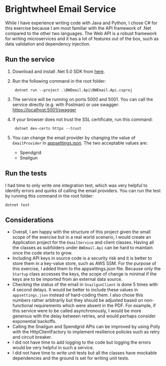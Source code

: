 # Brightwheel Email Service
While I have experience writing code with Java and Python, I chose C# for this exercise because I am most familiar with the API framework of .Net compared to the other two languages. The Web API is a robust framework for writing microservices and it has a lot of features out of the box, such as data validation and dependency injection.

## Run the service
1. Download and install .Net 5.0 SDK from [here](https://dotnet.microsoft.com/download/dotnet/5.0).
2. Run the following command in the root folder:

        dotnet run --project .\BWEmail.Api\BWEmail.Api.csproj
3. The service will be running on ports 5000 and 5001. You can call the service directly (e.g. with Postman) or use swagger: [https://localhost:5001/swagger](https://localhost:5001/swagger)
4. If your browser does not trust the SSL certificate, run this command:

        dotnet dev-certs https --trust
5. You can change the email provider by changing the value of `EmailProvider` in [appsettings.json](.\BWEmail.Api\appsettings.json). The two acceptable values are:
    - Spendgrid
    - Snailgun

## Run the tests
I had time to only write one integration test, which was very helpful to identify errors and quirks of calling the email providers. You can run the test by running this command in the root folder:

    dotnet test

## Considerations
- Overall, I am happy with the structure of this project given the small scope of the exercise but in a real world scenario, I would create an Application project for the `EmailService` and client classes. Having all the classes as subfolders under `BWEmail.Api` can be hard to maintain once the code starts to grow.
- Including API keys in source code is a security risk and it is better to store them in a key-value store, such as AWS SSM. For the purpose of this exercise, I added them to the appsettings.json file. Because only the `Startup` class accesses the keys, the scope of change is minimal if the keys are to be imported from an external data source.
- Checking the status of the email in `SnailgunClient` is done 5 times with 4 second delays. It would be better to include these values in `appsettings.json` instead of hard-coding them. I also chose this numbers rather arbitrarily but they should be adjusted based on non-functional requirements which were absent in the PDF. For example, if this service were to be called asynchronously, I would be more generous with the delay between retries, and would perhaps consider exponential backoffs.
- Calling the Snailgun and Spendgrid APIs can be improved by using Polly with the HttpClientFactory to implement resilience policies such as retry and circuit breaker.
- I did not have time to add logging to the code but logging the errors would be very helpful in such a service.
- I did not have time to write unit tests but all the classes have mockable dependencies and the ground is set for writing unit tests.





